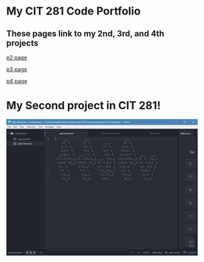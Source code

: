 # My CIT 281 Code Portfolio
## These pages link to my 2nd, 3rd, and 4th projects

[p2 page](https://uo-cit.github.io/p2-17S-mhval/)

[p3 page](https://uo-cit.github.io/p3-17s-mhval/)

[p4 page](https://uo-cit.github.io/p4-17s-mhval/)

# My Second project in CIT 281!

![github banner](images/github-banner.png)
